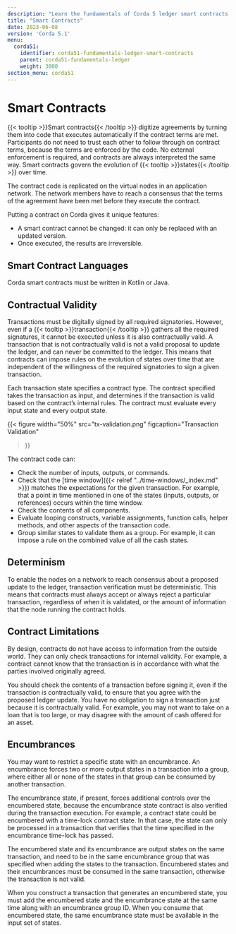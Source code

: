 ```yaml
---
description: "Learn the fundamentals of Corda 5 ledger smart contracts."
title: "Smart Contracts"
date: 2023-06-08
version: 'Corda 5.1'
menu:
  corda51:
    identifier: corda51-fundamentals-ledger-smart-contracts
    parent: corda51-fundamentals-ledger
    weight: 3000
section_menu: corda51
---
```


# Smart Contracts

{{< tooltip >}}Smart contracts{{< /tooltip >}} digitize agreements by turning them into code that executes automatically if the contract terms are met. Participants do not need to trust each other to follow through on contract terms, because the terms are enforced by the code. No external enforcement is required, and contracts are always interpreted the same way. Smart contracts govern the evolution of {{< tooltip >}}states{{< /tooltip >}} over time.

The contract code is replicated on the virtual nodes in an application network. The network members have to reach a consensus that the terms of the agreement have been met before they execute the contract.

Putting a contract on Corda gives it unique features:

* A smart contract cannot be changed: it can only be replaced with an updated version.
* Once executed, the results are irreversible.

## Smart Contract Languages

Corda smart contracts must be written in Kotlin or Java.

## Contractual Validity

Transactions must be digitally signed by all required signatories. However, even if a {{< tooltip >}}transaction{{< /tooltip >}} gathers all the required signatures, it cannot be executed unless it is also contractually valid. A transaction that is not contractually valid is not a valid proposal to update the ledger, and can never be committed to the ledger. This means that contracts can impose rules on the evolution of states over time that are independent of the willingness of the required signatories to sign a given transaction.

Each transaction state specifies a contract type. The contract specified takes the transaction as input, and determines if the transaction is valid based on the contract’s internal rules. The contract must evaluate every input state and every output state.

{{<
  figure
	 width="50%"
	 src="tx-validation.png"
	 figcaption="Transaction Validation"
>}}

The contract code can:

* Check the number of inputs, outputs, or commands.
* Check that the [time window]({{< relref "../time-windows/_index.md" >}}) matches the expectations for the given transaction. For example, that a point in time mentioned in one of the states (inputs, outputs, or references) occurs within the time window.
* Check the contents of all components.
* Evaluate looping constructs, variable assignments, function calls, helper methods, and other aspects of the transaction code.
* Group similar states to validate them as a group. For example, it can impose a rule on the combined value of all the cash states.

## Determinism

To enable the nodes on a network to reach consensus about a proposed update to the ledger, transaction verification must be deterministic. This means that contracts must always accept or always reject a particular transaction, regardless of when it is validated, or the amount of information that the node running the contract holds.

## Contract Limitations

By design, contracts do not have access to information from the outside world. They can only check transactions for internal validity. For example, a contract cannot know that the transaction is in accordance with what the parties involved originally agreed.

You should check the contents of a transaction before signing it, even if the transaction is contractually valid, to ensure that you agree with the proposed ledger update. You have no obligation to sign a transaction just because it is contractually valid. For example, you may not want to take on a loan that is too large, or may disagree with the amount of cash offered for an asset.

## Encumbrances

You may want to restrict a specific state with an encumbrance. An encumbrance forces two or more output states in a transaction into a group, where either all or none of the states in that group can be consumed by another transaction.

The encumbrance state, if present, forces additional controls over the encumbered state, because the encumbrance state contract is also verified during the transaction execution. For example, a contract state could be encumbered with a time-lock contract state. In that case, the state can only be processed in a transaction that verifies that the time specified in the encumbrance time-lock has passed.

The encumbered state and its encumbrance are output states on the same transaction, and need to be in the same encumbrance group that was specified when adding the states to the transaction. Encumbered states and their encumbrances must be consumed in the same transaction, otherwise the transaction is not valid.

When you construct a transaction that generates an encumbered state, you must add the encumbered state and the encumbrance state at the same time along with an encumbrance group ID. When you consume that encumbered state, the same encumbrance state must be available in the input set of states.
